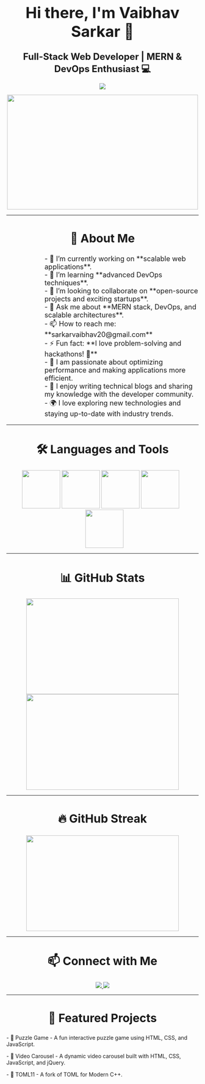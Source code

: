 <h1 align="center" style="font-size: 40px;">Hi there, I'm Vaibhav Sarkar 👋</h1>

<p align="center">
  <strong style="font-size: 24px;">Full-Stack Web Developer | MERN & DevOps Enthusiast 💻</strong>
</p>

<p align="center">
  <img src="https://komarev.com/ghpvc/?username=DeveloperVaibhav1&label=Profile%20views&color=blue"  />
</p>

<p align="center">
  <img src="https://media.giphy.com/media/qgQUggAC3Pfv687qPC/giphy.gif" width="500" height="300"/>
</p>

---

<h2 align="center" style="font-size: 30px;">🚀 About Me</h2>
<p align="left" style="margin-left: 100px; font-size: 18px;">
  - 🔭 I’m currently working on **scalable web applications**. <br>
  - 🌱 I’m learning **advanced DevOps techniques**. <br>
  - 👯 I’m looking to collaborate on **open-source projects and exciting startups**. <br>
  - 💬 Ask me about **MERN stack, DevOps, and scalable architectures**. <br>
  - 📫 How to reach me: **sarkarvaibhav20@gmail.com** <br>
  - ⚡ Fun fact: **I love problem-solving and hackathons! 🚀** <br>
  - 🎯 I am passionate about optimizing performance and making applications more efficient. <br>
  - 📜 I enjoy writing technical blogs and sharing my knowledge with the developer community. <br>
  - 🌍 I love exploring new technologies and staying up-to-date with industry trends. <br>
</p>

---

<h2 align="center" style="font-size: 30px;">🛠️ Languages and Tools</h2>
<p align="center">
  <img src="https://img.shields.io/badge/JavaScript-323330?style=for-the-badge&logo=javascript&logoColor=F7DF1E" width="100" height="100"/>
  <img src="https://img.shields.io/badge/React-20232A?style=for-the-badge&logo=react&logoColor=61DAFB" width="100" height="100"/>
  <img src="https://img.shields.io/badge/Node.js-43853D?style=for-the-badge&logo=node.js&logoColor=white" width="100" height="100"/>
  <img src="https://img.shields.io/badge/MongoDB-4EA94B?style=for-the-badge&logo=mongodb&logoColor=white" width="100" height="100" style="margin-right: 10px;"/>
  <img src="https://img.shields.io/badge/Rust-000000?style=for-the-badge&logo=rust&logoColor=white" width="100" height="100" style="margin-left: 10px;"/>
</p>

---

<h2 align="center" style="font-size: 30px;">📊 GitHub Stats</h2>
<p align="center">
  <img src="https://github-readme-stats.vercel.app/api?username=DeveloperVaibhav1&show_icons=true&count_private=true&include_all_commits=true&theme=dark&custom_title=Vaibhav%20Sarkar%20GitHub%20Stats&hide=prs&hide_title=true&hide_rank=true&line_height=25&border_radius=10" width="400" height="250"/>
  <img src="https://github-readme-stats.vercel.app/api/top-langs/?username=DeveloperVaibhav1&layout=compact&theme=dark&hide_title=true&line_height=25&border_radius=10" width="400" height="250"/>
</p>

---

<h2 align="center" style="font-size: 30px;">🔥 GitHub Streak</h2>
<p align="center">
  <img src="https://github-readme-streak-stats.herokuapp.com/?user=DeveloperVaibhav1&theme=dark" width="400" height="250"/>
</p>

---

<h2 align="center" style="font-size: 30px;">📫 Connect with Me</h2>
<p align="center">
  <a href="https://linkedin.com/in/vaibhav-sarkar-87181027b">
    <img src="https://img.shields.io/badge/LinkedIn-%230077B5.svg?&style=for-the-badge&logo=linkedin&logoColor=white" />
  </a>
  <a href="https://github.com/DeveloperVaibhav1">
    <img src="https://img.shields.io/badge/GitHub-%23181717.svg?&style=for-the-badge&logo=github&logoColor=white" />
  </a>
</p>

---

<h2 align="center" style="font-size: 30px;">🌟 Featured Projects</h2>
<p>- 🧩 Puzzle Game - A fun interactive puzzle game using HTML, CSS, and JavaScript.</p>
<p>- 🎥 Video Carousel - A dynamic video carousel built with HTML, CSS, JavaScript, and jQuery.</p>
<p>- 📜 TOML11 - A fork of TOML for Modern C++.</p>
